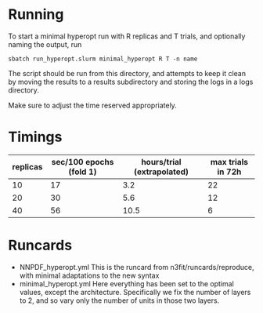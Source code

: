 # Running

To start a minimal hyperopt run with R replicas and T trials, and optionally naming the output, run
```
sbatch run_hyperopt.slurm minimal_hyperopt R T -n name
```

The script should be run from this directory, and attempts to keep it clean by moving the results to
a results subdirectory and storing the logs in a logs directory.

Make sure to adjust the time reserved appropriately.

# Timings

| replicas | sec/100 epochs (fold 1) | hours/trial (extrapolated) | max trials in 72h |
| --- | --- | --- | --- |
10 | 17 | 3.2 | 22 |
20 | 30 | 5.6 | 12 |
40 | 56 | 10.5 | 6 |

# Runcards

- NNPDF_hyperopt.yml
    This is the runcard from n3fit/runcards/reproduce, with minimal adaptations to the new syntax
- minimal_hyperopt.yml
    Here everything has been set to the optimal values, except the architecture.
    Specifically we fix the number of layers to 2, and so vary only the
    number of units in those two layers.

